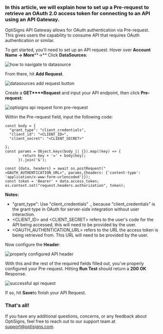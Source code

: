 ### In this article, we will explain how to set up a Pre-request to retrieve an OAuth 2.0 access token for connecting to an API using an API Gateway.

OptiSigns API Gateway allows for OAuth authentication via Pre-request. This gives users the capability to consume API that requires OAuth authentication or similar.

To get started, you'll need to set up an API request. Hover over **Account Name → More****→** Click **DataSources**:

![how to navigate to datasource](https://support.optisigns.com/hc/article_attachments/39080869728915)

From there, hit **Add Request**.

![datasources add request button](https://support.optisigns.com/hc/article_attachments/39080900410515)

Create a **GET****Request** and input your API endpoint, then click **Pre-request:**

![optisigns api request form pre-request](https://support.optisigns.com/hc/article_attachments/39080869729555)

Within the Pre-request field, input the following code:

```
const body = {  
  "grant_type": "client_credentials",  
  "client_id": "<CLIENT_ID>",  
  "client_secret": "<CLIENT_SECRET>"  
  
};  
const params = Object.keys(body || {}).map((key) => {  
        return key + '=' + body[key];  
      }).join('&');  
  
const {data, headers} = await os.postRequest("<OAUTH_AUTHENTICATION_URL>", params,{headers: {'content-type': 'application/x-www-form-urlencoded'}});  
const token = 'Bearer' + data.access_token;  
os.context.set("request.headers.authorization", token);
```

**Notes:**

* "grant\_type": Use "client\_credentials" ., because "client\_credentials" is the grant type in OAuth for server-side integration without user interaction.
* <CLIENT\_ID> and <CLIENT\_SECRET> refers to the user's code for the API being accessed, this will need to be provided by the user.
* <OAUTH\_AUTHENTICATION\_URL> refers to the URL the access token is being retrieved from. This URL will need to be provided by the user.

Now configure the **Header**:

![properly configured API header](https://support.optisigns.com/hc/article_attachments/39080900411795)

With this and the rest of the required fields filled out, you've properly configured your Pre-request. Hitting **Run Test** should return a **200 OK** Response.

![successful api request](https://support.optisigns.com/hc/article_attachments/39080869736211)

If so, hit **Save**to finish your API Request.

### That's all!

If you have any additional questions, concerns, or any feedback about OptiSigns, feel free to reach out to our support team at [support@optisigns.com](mailto:support@optisigns.com).